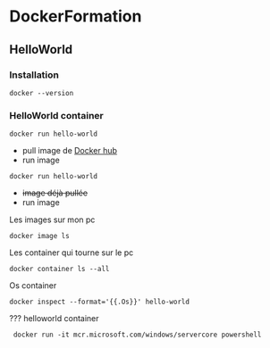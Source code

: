 # DockerFormation
## HelloWorld
### Installation 

```
docker --version
```


### HelloWorld container

```
docker run hello-world
```
* pull image de [Docker hub](https://hub.docker.com/search?q=hello-world&type=image) 
* run image

```
docker run hello-world
```
* ~~image déjà pullée~~
* run image 

Les images sur mon pc 
```
docker image ls
```
Les container qui tourne sur le pc
```
docker container ls --all
```

Os container
```
docker inspect --format='{{.Os}}' hello-world
```


??? helloworld container
```
 docker run -it mcr.microsoft.com/windows/servercore powershell
 ```
